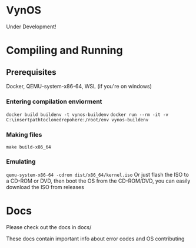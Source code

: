 # VynOS
Under Development!
# Compiling and Running
## Prerequisites
Docker, QEMU-system-x86-64, WSL (if you're on windows)
### Entering compilation enviorment
`docker build buildenv -t vynos-buildenv`
`docker run --rm -it -v C:\insertpathtoclonedrepohere:/root/env vynos-buildenv`
### Making files
`make build-x86_64`
### Emulating
`qemu-system-x86-64 -cdrom dist/x86_64/kernel.iso`
Or just flash the ISO to a CD-ROM or DVD, then boot the OS from the CD-ROM/DVD,
you can easily download the ISO from releases
# Docs
Please check out the docs in docs/

These docs contain important info about error codes and OS contributing
